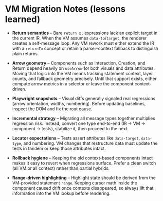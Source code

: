 # VM Migration Notes (lessons learned)

- **Return semantics** – Bare `return x;` expressions lack an explicit target in the current IR. When the VM assumes `data-to`/`target`, the renderer creates a self-message loop. Any VM rework must either extend the IR with a `returnTo` concept or retain a parser-context fallback to distinguish plain returns.

- **Arrow geometry** – Components such as Interaction, Creation, and Return depend heavily on `useArrow` for both visuals and data attributes. Moving that logic into the VM means tracking statement context, layer counts, and fallback geometry precisely. Until that support exists, either compute arrow metrics in a selector or leave the component context-driven.

- **Playwright snapshots** – Visual diffs generally signaled real regressions (arrow orientation, widths, numbering). Before updating baselines, inspect the DOM and fix the root cause.

- **Incremental strategy** – Migrating all message types together multiplies regression risk. Instead, convert one type end-to-end (IR → VM → component → tests), stabilize it, then proceed to the next.

- **Locator expectations** – Tests assert attributes like `data-target`, `data-type`, and numbering. VM changes that restructure data must update the tests in tandem or keep those attributes intact.

- **Rollback hygiene** – Keeping the old context-based components intact makes it easy to revert when regressions surface. Prefer a clean switch (all VM or all context) rather than partial hybrids.
- **Range-driven highlighting** – Highlight state should be derived from the VM-provided statement `range`. Keeping cursor math inside the component caused drift once contexts disappeared, so always lift that information into the VM lookup before rendering.
